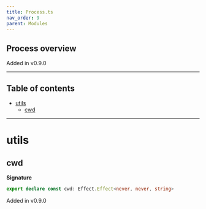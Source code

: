 ```yaml
---
title: Process.ts
nav_order: 9
parent: Modules
---
```


## Process overview

Added in v0.9.0

---

<h2 class="text-delta">Table of contents</h2>

- [utils](#utils)
  - [cwd](#cwd)

---

# utils

## cwd

**Signature**

```ts
export declare const cwd: Effect.Effect<never, never, string>
```

Added in v0.9.0
